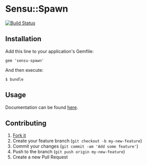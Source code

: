 # Sensu::Spawn

[![Build Status](https://travis-ci.org/sensu/sensu-spawn.svg?branch=master)](https://travis-ci.org/sensu/sensu-spawn)

## Installation

Add this line to your application's Gemfile:

    gem 'sensu-spawn'

And then execute:

    $ bundle

## Usage

Documentation can be found [here](http://rubydoc.info/github/sensu/sensu-spawn/Sensu/Spawn).

## Contributing

1. [Fork it](https://github.com/sensu/sensu-spawn/fork)
2. Create your feature branch (`git checkout -b my-new-feature`)
3. Commit your changes (`git commit -am 'Add some feature'`)
4. Push to the branch (`git push origin my-new-feature`)
5. Create a new Pull Request
